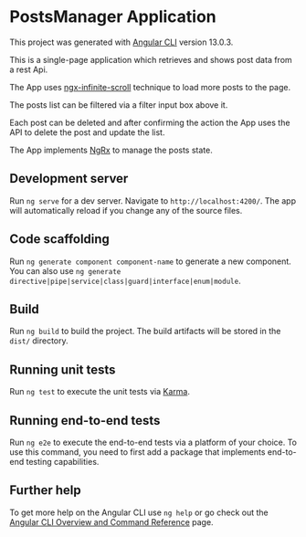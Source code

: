 # PostsManager Application

This project was generated with [Angular CLI](https://github.com/angular/angular-cli) version 13.0.3.

This is a single-page application which retrieves and shows post data from a rest Api.

The App uses [ngx-infinite-scroll](https://www.npmjs.com/package/ngx-infinite-scroll) technique to load more posts to the page.

The posts list can be filtered via a filter input box above it.

Each post can be deleted and after confirming the action the App uses the API to delete the post and update the list.

The App implements [NgRx](https://ngrx.io/) to manage the posts state.


## Development server

Run `ng serve` for a dev server. Navigate to `http://localhost:4200/`. The app will automatically reload if you change any of the source files.

## Code scaffolding

Run `ng generate component component-name` to generate a new component. You can also use `ng generate directive|pipe|service|class|guard|interface|enum|module`.

## Build

Run `ng build` to build the project. The build artifacts will be stored in the `dist/` directory.

## Running unit tests

Run `ng test` to execute the unit tests via [Karma](https://karma-runner.github.io).

## Running end-to-end tests

Run `ng e2e` to execute the end-to-end tests via a platform of your choice. To use this command, you need to first add a package that implements end-to-end testing capabilities.

## Further help

To get more help on the Angular CLI use `ng help` or go check out the [Angular CLI Overview and Command Reference](https://angular.io/cli) page.
